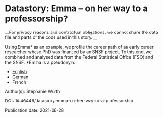 # Datastory: Emma – on her way to a professorship?

__For privacy reasons and contractual obligations, we cannot share the data file and parts of the code used in this story. __

Using Emma* as an example, we profile the career path of an early career researcher whose PhD was financed by an SNSF project. To this end, we combined and analysed data from the Federal Statistical Office (FSO) and the SNSF. *Emma is a pseudonym.

* [English](https://data.snf.ch/stories/emma-on-her-way-to-a-professorship-en.html)
* [German](https://data.snf.ch/stories/emma-auf-dem-weg-zur-professorin-de.html)
* [French](https://data.snf.ch/stories/emma-sur-la-voie-du-professorat-fr.html)

Author(s): Stéphanie Würth

DOI: 10.46446/datastory.emma-on-her-way-to-a-professorship

Publication date: 2021-06-28

